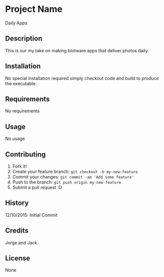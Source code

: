 # Project Name

Daily Apps

## Description

This is our my take on making blotware apps that deliver photos daily.

## Installation

No special installation required simply checkout code and build to produce the executable.

## Requirements

No requirements

## Usage

No usage

## Contributing

1. Fork it!
2. Create your feature branch: `git checkout -b my-new-feature`
3. Commit your changes: `git commit -am 'Add some feature'`
4. Push to the branch: `git push origin my-new-feature`
5. Submit a pull request :D

## History

12/10/2015: Initial Commit

## Credits

Jorge and Jack

## License

None

